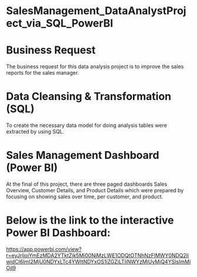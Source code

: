 # SalesManagement_DataAnalystProject_via_SQL_PowerBI
# Business Request
The business request for this data analysis project is to improve the sales reports for the sales manager. 

# Data Cleansing & Transformation (SQL)
To create the necessary data model for doing analysis tables were extracted by using SQL.

# Sales Management Dashboard (Power BI)
At the final of this project, there are three paged dashboards Sales Overview, Customer Details, and Product Details which were prepared by focusing on showing sales over time, per customer, and product.

# Below is the link to the interactive Power BI Dashboard: 
https://app.powerbi.com/view?r=eyJrIjoiYmEzMDA2YTktZjk5Mi00NjMzLWE1ODQtOTNhNzFlMWY0NDQ2IiwidCI6ImI2MjU0NDYxLTc4YWItNDYxOS1iZGZiLTliNWYzMjUyMjQ4YSIsImMiOjl9
